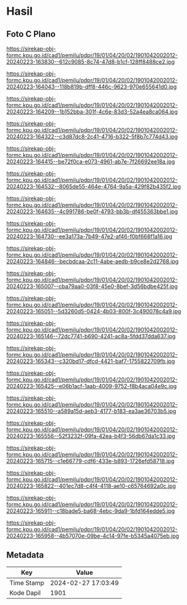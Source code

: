 # Hasil

## Foto C Plano

https://sirekap-obj-formc.kpu.go.id/cad1/pemilu/pdpr/19/01/04/20/02/1901042002012-20240223-163830--612c9085-8c74-47d8-b1cf-128ff8488ce2.jpg

https://sirekap-obj-formc.kpu.go.id/cad1/pemilu/pdpr/19/01/04/20/02/1901042002012-20240223-164043--118b819b-dff8-446c-9623-970e655641d0.jpg

https://sirekap-obj-formc.kpu.go.id/cad1/pemilu/pdpr/19/01/04/20/02/1901042002012-20240223-164209--1b152bba-301f-4c6e-83d3-52a4ea8ca064.jpg

https://sirekap-obj-formc.kpu.go.id/cad1/pemilu/pdpr/19/01/04/20/02/1901042002012-20240223-164322--c3d87dc8-2c41-4716-b322-5f8b7c774d43.jpg

https://sirekap-obj-formc.kpu.go.id/cad1/pemilu/pdpr/19/01/04/20/02/1901042002012-20240223-164415--be72f0ca-e073-4961-ab7e-7f26692ee18a.jpg

https://sirekap-obj-formc.kpu.go.id/cad1/pemilu/pdpr/19/01/04/20/02/1901042002012-20240223-164532--8065de55-464e-4764-9a5a-429f82b435f2.jpg

https://sirekap-obj-formc.kpu.go.id/cad1/pemilu/pdpr/19/01/04/20/02/1901042002012-20240223-164635--4c991786-be0f-4793-bb3b-df455363bbe1.jpg

https://sirekap-obj-formc.kpu.go.id/cad1/pemilu/pdpr/19/01/04/20/02/1901042002012-20240223-164730--ee3a173a-7b49-47e2-af46-f0bf668f1a16.jpg

https://sirekap-obj-formc.kpu.go.id/cad1/pemilu/pdpr/19/01/04/20/02/1901042002012-20240223-164846--becbdcaa-2c11-4abe-aedb-b9ce8e2d2768.jpg

https://sirekap-obj-formc.kpu.go.id/cad1/pemilu/pdpr/19/01/04/20/02/1901042002012-20240223-165007--cba79aa0-03f8-45e0-8bef-3d56bdbe425f.jpg

https://sirekap-obj-formc.kpu.go.id/cad1/pemilu/pdpr/19/01/04/20/02/1901042002012-20240223-165051--5d3260d5-0424-4b03-800f-3c490078c4a9.jpg

https://sirekap-obj-formc.kpu.go.id/cad1/pemilu/pdpr/19/01/04/20/02/1901042002012-20240223-165146--72dc7741-b690-4241-ac8a-5fdd37dda637.jpg

https://sirekap-obj-formc.kpu.go.id/cad1/pemilu/pdpr/19/01/04/20/02/1901042002012-20240223-165343--c320bd17-dfcd-4421-baf7-1755822709fb.jpg

https://sirekap-obj-formc.kpu.go.id/cad1/pemilu/pdpr/19/01/04/20/02/1901042002012-20240223-165425--e06b1acf-1aab-4009-9752-f8b4aca04e9c.jpg

https://sirekap-obj-formc.kpu.go.id/cad1/pemilu/pdpr/19/01/04/20/02/1901042002012-20240223-165510--a589a15d-aeb3-4177-b183-ea3ae36703b5.jpg

https://sirekap-obj-formc.kpu.go.id/cad1/pemilu/pdpr/19/01/04/20/02/1901042002012-20240223-165556--52f3232f-09fa-42ea-b4f3-56db67da1c33.jpg

https://sirekap-obj-formc.kpu.go.id/cad1/pemilu/pdpr/19/01/04/20/02/1901042002012-20240223-165715--c1e66779-cdf6-433e-b893-1726efd58718.jpg

https://sirekap-obj-formc.kpu.go.id/cad1/pemilu/pdpr/19/01/04/20/02/1901042002012-20240223-165822--401ec7d8-c4f4-4118-ae10-c65764692a0c.jpg

https://sirekap-obj-formc.kpu.go.id/cad1/pemilu/pdpr/19/01/04/20/02/1901042002012-20240223-165911--c18bade5-ba68-4ebc-9da9-1bfd164edde5.jpg

https://sirekap-obj-formc.kpu.go.id/cad1/pemilu/pdpr/19/01/04/20/02/1901042002012-20240223-165958--4b57070e-09be-4c14-97fe-b5345a4075eb.jpg


## Metadata

| Key        | Value               |
| ---------- | ------------------- |
| Time Stamp | 2024-02-27 17:03:49 |
| Kode Dapil | 1901                |



